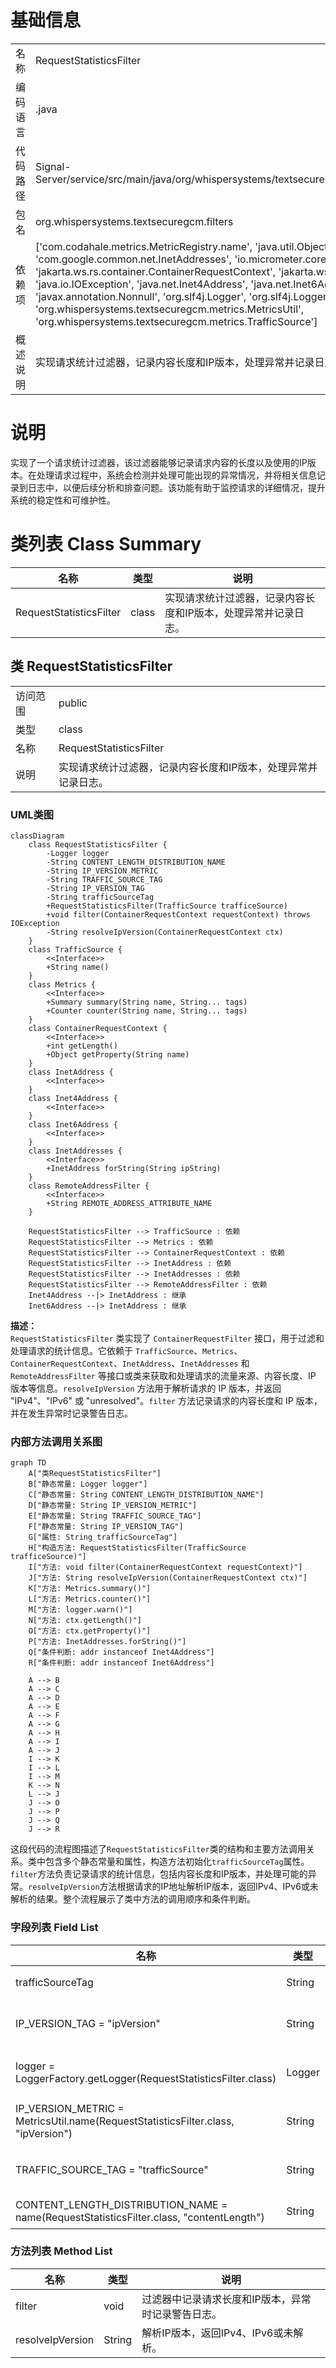 # 基础信息

|      |      |
|------|------|
| 名称 | RequestStatisticsFilter |
| 编码语言 | .java |
| 代码路径 | Signal-Server/service/src/main/java/org/whispersystems/textsecuregcm/filters/RequestStatisticsFilter.java |
| 包名 | org.whispersystems.textsecuregcm.filters |
| 依赖项 | ['com.codahale.metrics.MetricRegistry.name', 'java.util.Objects.requireNonNull', 'com.google.common.net.InetAddresses', 'io.micrometer.core.instrument.Metrics', 'jakarta.ws.rs.container.ContainerRequestContext', 'jakarta.ws.rs.container.ContainerRequestFilter', 'java.io.IOException', 'java.net.Inet4Address', 'java.net.Inet6Address', 'java.net.InetAddress', 'javax.annotation.Nonnull', 'org.slf4j.Logger', 'org.slf4j.LoggerFactory', 'org.whispersystems.textsecuregcm.metrics.MetricsUtil', 'org.whispersystems.textsecuregcm.metrics.TrafficSource'] |
| 概述说明 | 实现请求统计过滤器，记录内容长度和IP版本，处理异常并记录日志。 |

# 说明

实现了一个请求统计过滤器，该过滤器能够记录请求内容的长度以及使用的IP版本。在处理请求过程中，系统会检测并处理可能出现的异常情况，并将相关信息记录到日志中，以便后续分析和排查问题。该功能有助于监控请求的详细情况，提升系统的稳定性和可维护性。

# 类列表 Class Summary

| 名称   | 类型  | 说明 |
|-------|------|-------------|
| RequestStatisticsFilter | class | 实现请求统计过滤器，记录内容长度和IP版本，处理异常并记录日志。 |



## 类 RequestStatisticsFilter

|      |      |
|------|------|
| 访问范围 | public |
| 类型 | class |
| 名称 | RequestStatisticsFilter |
| 说明 | 实现请求统计过滤器，记录内容长度和IP版本，处理异常并记录日志。 |


### UML类图

```mermaid
classDiagram
    class RequestStatisticsFilter {
        -Logger logger
        -String CONTENT_LENGTH_DISTRIBUTION_NAME
        -String IP_VERSION_METRIC
        -String TRAFFIC_SOURCE_TAG
        -String IP_VERSION_TAG
        -String trafficSourceTag
        +RequestStatisticsFilter(TrafficSource trafficeSource)
        +void filter(ContainerRequestContext requestContext) throws IOException
        -String resolveIpVersion(ContainerRequestContext ctx)
    }
    class TrafficSource {
        <<Interface>>
        +String name()
    }
    class Metrics {
        <<Interface>>
        +Summary summary(String name, String... tags)
        +Counter counter(String name, String... tags)
    }
    class ContainerRequestContext {
        <<Interface>>
        +int getLength()
        +Object getProperty(String name)
    }
    class InetAddress {
        <<Interface>>
    }
    class Inet4Address {
        <<Interface>>
    }
    class Inet6Address {
        <<Interface>>
    }
    class InetAddresses {
        <<Interface>>
        +InetAddress forString(String ipString)
    }
    class RemoteAddressFilter {
        <<Interface>>
        +String REMOTE_ADDRESS_ATTRIBUTE_NAME
    }

    RequestStatisticsFilter --> TrafficSource : 依赖
    RequestStatisticsFilter --> Metrics : 依赖
    RequestStatisticsFilter --> ContainerRequestContext : 依赖
    RequestStatisticsFilter --> InetAddress : 依赖
    RequestStatisticsFilter --> InetAddresses : 依赖
    RequestStatisticsFilter --> RemoteAddressFilter : 依赖
    Inet4Address --|> InetAddress : 继承
    Inet6Address --|> InetAddress : 继承
```

**描述：**  
`RequestStatisticsFilter` 类实现了 `ContainerRequestFilter` 接口，用于过滤和处理请求的统计信息。它依赖于 `TrafficSource`、`Metrics`、`ContainerRequestContext`、`InetAddress`、`InetAddresses` 和 `RemoteAddressFilter` 等接口或类来获取和处理请求的流量来源、内容长度、IP 版本等信息。`resolveIpVersion` 方法用于解析请求的 IP 版本，并返回 "IPv4"、"IPv6" 或 "unresolved"。`filter` 方法记录请求的内容长度和 IP 版本，并在发生异常时记录警告日志。


### 内部方法调用关系图

```mermaid
graph TD
    A["类RequestStatisticsFilter"]
    B["静态常量: Logger logger"]
    C["静态常量: String CONTENT_LENGTH_DISTRIBUTION_NAME"]
    D["静态常量: String IP_VERSION_METRIC"]
    E["静态常量: String TRAFFIC_SOURCE_TAG"]
    F["静态常量: String IP_VERSION_TAG"]
    G["属性: String trafficSourceTag"]
    H["构造方法: RequestStatisticsFilter(TrafficSource trafficeSource)"]
    I["方法: void filter(ContainerRequestContext requestContext)"]
    J["方法: String resolveIpVersion(ContainerRequestContext ctx)"]
    K["方法: Metrics.summary()"]
    L["方法: Metrics.counter()"]
    M["方法: logger.warn()"]
    N["方法: ctx.getLength()"]
    O["方法: ctx.getProperty()"]
    P["方法: InetAddresses.forString()"]
    Q["条件判断: addr instanceof Inet4Address"]
    R["条件判断: addr instanceof Inet6Address"]

    A --> B
    A --> C
    A --> D
    A --> E
    A --> F
    A --> G
    A --> H
    A --> I
    A --> J
    I --> K
    I --> L
    I --> M
    K --> N
    L --> J
    J --> O
    J --> P
    J --> Q
    J --> R
```

这段代码的流程图描述了`RequestStatisticsFilter`类的结构和主要方法调用关系。类中包含多个静态常量和属性，构造方法初始化`trafficSourceTag`属性。`filter`方法负责记录请求的统计信息，包括内容长度和IP版本，并处理可能的异常。`resolveIpVersion`方法根据请求的IP地址解析IP版本，返回IPv4、IPv6或未解析的结果。整个流程展示了类中方法的调用顺序和条件判断。

### 字段列表 Field List

| 名称  | 类型  | 说明 |
|-------|-------|------|
| trafficSourceTag | String | 非空私有最终字符串变量trafficSourceTag。 |
| IP_VERSION_TAG = "ipVersion" | String | 定义静态常量IP_VERSION_TAG，值为"ipVersion"。 |
| logger = LoggerFactory.getLogger(RequestStatisticsFilter.class) | Logger | 定义静态日志记录器，用于RequestStatisticsFilter类的日志输出。 |
| IP_VERSION_METRIC = MetricsUtil.name(RequestStatisticsFilter.class, "ipVersion") | String | 定义静态常量IP_VERSION_METRIC，用于记录IP版本指标。 |
| TRAFFIC_SOURCE_TAG = "trafficSource" | String | 定义静态常量TRAFFIC_SOURCE_TAG，值为"trafficSource"。 |
| CONTENT_LENGTH_DISTRIBUTION_NAME = name(RequestStatisticsFilter.class, "contentLength") | String | 定义了一个静态常量，用于存储内容长度分布的名称。 |

### 方法列表 Method List

| 名称  | 类型  | 说明 |
|-------|-------|------|
| filter | void | 过滤器中记录请求长度和IP版本，异常时记录警告日志。 |
| resolveIpVersion | String | 解析IP版本，返回IPv4、IPv6或未解析。 |




